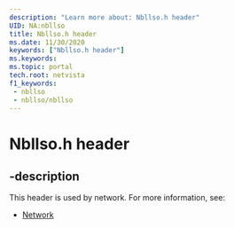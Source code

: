 ```yaml
---
description: "Learn more about: Nbllso.h header"
UID: NA:nbllso
title: Nbllso.h header
ms.date: 11/30/2020
keywords: ["Nbllso.h header"]
ms.keywords: 
ms.topic: portal
tech.root: netvista
f1_keywords:
 - nbllso
 - nbllso/nbllso
---
```


# Nbllso.h header


## -description

This header is used by network. For more information, see:

- [Network](../_netvista/index.md)

